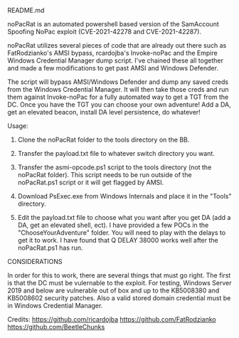 README.md

noPacRat is an automated powershell based version of the SamAccount Spoofing NoPac exploit (CVE-2021-42278 and CVE-2021-42287). 

noPacRat utilizes several pieces of code that are already out there such as FatRodzianko's AMSI bypass, rcardojba's Invoke-noPac and the Empire Windows Credential Manager dump script. I've chained these all together and made a few modifications to get past AMSI and Windows Defender. 

The script will bypass AMSI/Windows Defender and dump any saved creds from the Windows Credential Manager. It will then take those creds and run them against Invoke-noPac for a fully automated way to get a TGT from the DC. Once you have the TGT you can choose your own adventure! Add a DA, get an elevated beacon, install DA level persistence, do whatever!

Usage:

1. Clone the noPacRat folder to the tools directory on the BB. 

2. Transfer the payload.txt file to whatever switch directory you want.

3. Transfer the asmi-opcode.ps1 script to the tools directory (not the noPacRat folder). This script needs to be run outside of the noPacRat.ps1 script or it will get flagged by AMSI.

4. Download PsExec.exe from Windows Internals and place it in the "Tools" directory.

5. Edit the payload.txt file to choose what you want after you get DA (add a DA, get an elevated shell, ect). I have provided a few POCs in the "ChooseYourAdventure" folder. You will need to play with the delays to get it to work. I have found that Q DELAY 38000 works well after the noPacRat.ps1 has run. 

CONSIDERATIONS

In order for this to work, there are several things that must go right. The first is that the DC must be vulernable to the exploit. For testing, Windows Server 2019 and below are vulnerable out of box and up to the KB5008380 and KB5008602 security patches. Also a valid stored domain credential must be in Windows Credential Manager. 

Credits: https://github.com/ricardojba https://github.com/FatRodzianko https://github.com/BeetleChunks
